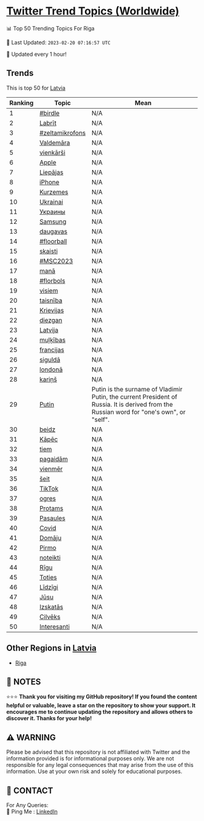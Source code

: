 [Twitter Trend Topics (Worldwide)](https://github.com/ErcinDedeoglu/Twitter-Trend-Topics)
==========


📊 Top 50 Trending Topics For Riga

📆 Last Updated: `2023-02-20 07:16:57 UTC`

🔧 Updated every 1 hour!


## Trends

This is top 50 for [Latvia](</Latvia>)

| Ranking | Topic | Mean |
| ------- | ------------ | ------------ |
| 1 | [#birdle](http://twitter.com/search?q=%23birdle) | N/A |
| 2 | [Labrīt](http://twitter.com/search?q=Labr%c4%abt) | N/A |
| 3 | [#zeltamikrofons](http://twitter.com/search?q=%23zeltamikrofons) | N/A |
| 4 | [Valdemāra](http://twitter.com/search?q=Valdem%c4%81ra) | N/A |
| 5 | [vienkārši](http://twitter.com/search?q=vienk%c4%81r%c5%a1i) | N/A |
| 6 | [Apple](http://twitter.com/search?q=Apple) | N/A |
| 7 | [Liepājas](http://twitter.com/search?q=Liep%c4%81jas) | N/A |
| 8 | [iPhone](http://twitter.com/search?q=iPhone) | N/A |
| 9 | [Kurzemes](http://twitter.com/search?q=Kurzemes) | N/A |
| 10 | [Ukrainai](http://twitter.com/search?q=Ukrainai) | N/A |
| 11 | [Украины](http://twitter.com/search?q=%d0%a3%d0%ba%d1%80%d0%b0%d0%b8%d0%bd%d1%8b) | N/A |
| 12 | [Samsung](http://twitter.com/search?q=Samsung) | N/A |
| 13 | [daugavas](http://twitter.com/search?q=daugavas) | N/A |
| 14 | [#floorball](http://twitter.com/search?q=%23floorball) | N/A |
| 15 | [skaisti](http://twitter.com/search?q=skaisti) | N/A |
| 16 | [#MSC2023](http://twitter.com/search?q=%23MSC2023) | N/A |
| 17 | [manā](http://twitter.com/search?q=man%c4%81) | N/A |
| 18 | [#florbols](http://twitter.com/search?q=%23florbols) | N/A |
| 19 | [visiem](http://twitter.com/search?q=visiem) | N/A |
| 20 | [taisnība](http://twitter.com/search?q=taisn%c4%abba) | N/A |
| 21 | [Krievijas](http://twitter.com/search?q=Krievijas) | N/A |
| 22 | [diezgan](http://twitter.com/search?q=diezgan) | N/A |
| 23 | [Latvija](http://twitter.com/search?q=Latvija) | N/A |
| 24 | [muļķības](http://twitter.com/search?q=mu%c4%bc%c4%b7%c4%abbas) | N/A |
| 25 | [francijas](http://twitter.com/search?q=francijas) | N/A |
| 26 | [siguldā](http://twitter.com/search?q=siguld%c4%81) | N/A |
| 27 | [londonā](http://twitter.com/search?q=london%c4%81) | N/A |
| 28 | [kariņš](http://twitter.com/search?q=kari%c5%86%c5%a1) | N/A |
| 29 | [Putin](http://twitter.com/search?q=Putin) | Putin is the surname of Vladimir Putin, the current President of Russia. It is derived from the Russian word for "one's own", or "self". |
| 30 | [beidz](http://twitter.com/search?q=beidz) | N/A |
| 31 | [Kāpēc](http://twitter.com/search?q=K%c4%81p%c4%93c) | N/A |
| 32 | [tiem](http://twitter.com/search?q=tiem) | N/A |
| 33 | [pagaidām](http://twitter.com/search?q=pagaid%c4%81m) | N/A |
| 34 | [vienmēr](http://twitter.com/search?q=vienm%c4%93r) | N/A |
| 35 | [šeit](http://twitter.com/search?q=%c5%a1eit) | N/A |
| 36 | [TikTok](http://twitter.com/search?q=TikTok) | N/A |
| 37 | [ogres](http://twitter.com/search?q=ogres) | N/A |
| 38 | [Protams](http://twitter.com/search?q=Protams) | N/A |
| 39 | [Pasaules](http://twitter.com/search?q=Pasaules) | N/A |
| 40 | [Covid](http://twitter.com/search?q=Covid) | N/A |
| 41 | [Domāju](http://twitter.com/search?q=Dom%c4%81ju) | N/A |
| 42 | [Pirmo](http://twitter.com/search?q=Pirmo) | N/A |
| 43 | [noteikti](http://twitter.com/search?q=noteikti) | N/A |
| 44 | [Rīgu](http://twitter.com/search?q=R%c4%abgu) | N/A |
| 45 | [Toties](http://twitter.com/search?q=Toties) | N/A |
| 46 | [Līdzīgi](http://twitter.com/search?q=L%c4%abdz%c4%abgi) | N/A |
| 47 | [Jūsu](http://twitter.com/search?q=J%c5%absu) | N/A |
| 48 | [Izskatās](http://twitter.com/search?q=Izskat%c4%81s) | N/A |
| 49 | [Cilvēks](http://twitter.com/search?q=Cilv%c4%93ks) | N/A |
| 50 | [Interesanti](http://twitter.com/search?q=Interesanti) | N/A |



## Other Regions in [Latvia](</Latvia>)

* [Riga](</Latvia/Riga.md>)



## 📝 NOTES

⭐⭐⭐ **Thank you for visiting my GitHub repository! If you found the content helpful or valuable, leave a star on the repository to show your support. It encourages me to continue updating the repository and allows others to discover it. Thanks for your help!**


## ⚠️ WARNING

Please be advised that this repository is not affiliated with Twitter and the information provided is for informational purposes only. We are not responsible for any legal consequences that may arise from the use of this information. Use at your own risk and solely for educational purposes.


## 📨 CONTACT

 For Any Queries:  
            🏓 Ping Me : [LinkedIn](https://www.linkedin.com/in/ercindedeoglu/)
